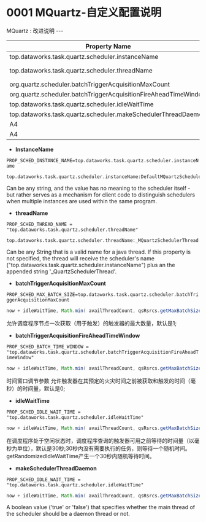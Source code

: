 0001 MQuartz-自定义配置说明
===

MQuartz : 改进说明 ---   

| Property Name | Required | Type | Default Value |
|---|---|---|---|
| top.dataworks.task.quartz.scheduler.instanceName | No | String | DefaultMQuartzScheduler |
| top.dataworks.task.quartz.scheduler.threadName | No | String | _MQuartzSchedulerThread_Worker-N |
| org.quartz.scheduler.batchTriggerAcquisitionMaxCount | No | Int | 1 |
| org.quartz.scheduler.batchTriggerAcquisitionFireAheadTimeWindow | No | Int | 0 |
| top.dataworks.task.quartz.scheduler.idleWaitTime | No | int | 30s |
| top.dataworks.task.quartz.scheduler.makeSchedulerThreadDaemon | No | boolean | false |
| A4 | B4 | C4 | D4 |
| A4 | B4 | C4 | D4 |


* **InstanceName**

`PROP_SCHED_INSTANCE_NAME=top.dataworks.task.quartz.scheduler.instanceName`   

```properties 
top.dataworks.task.quartz.scheduler.instanceName:DefaultMQuartzScheduler 
```
Can be any string, and the value has no meaning to the scheduler itself - but rather serves as a mechanism for client code to distinguish schedulers when multiple instances are used within the same program.


* **threadName**

`PROP_SCHED_THREAD_NAME = "top.dataworks.task.quartz.scheduler.threadName"`   

```properties 
top.dataworks.task.quartz.scheduler.threadName:_MQuartzSchedulerThread
```
Can be any String that is a valid name for a java thread. If this property is not specified, the thread will receive the scheduler's name ("top.dataworks.task.quartz.scheduler.instanceName") plus an the appended string '_QuartzSchedulerThread'.

* **batchTriggerAcquisitionMaxCount**   

`PROP_SCHED_MAX_BATCH_SIZE=top.dataworks.task.quartz.scheduler.batchTriggerAcquisitionMaxCount`  

 ```java triggers = qsRsrcs.getJobStore().acquireNextTriggers(
 now + idleWaitTime, Math.min( availThreadCount, qsRsrcs.getMaxBatchSize()), qsRsrcs.getBatchTimeWindow());  
 ```   

允许调度程序节点一次获取（用于触发）的触发器的最大数量，默认是1;

* **batchTriggerAcquisitionFireAheadTimeWindow**   

`PROP_SCHED_BATCH_TIME_WINDOW = "top.dataworks.task.quartz.scheduler.batchTriggerAcquisitionFireAheadTimeWindow"`  

 ```java triggers = qsRsrcs.getJobStore().acquireNextTriggers(
 now + idleWaitTime, Math.min( availThreadCount, qsRsrcs.getMaxBatchSize()), qsRsrcs.getBatchTimeWindow());  
 ```   
时间窗口调节参数 允许触发器在其预定的火灾时间之前被获取和触发的时间（毫秒）的时间量，默认是0;

* **idleWaitTime**   

`PROP_SCHED_IDLE_WAIT_TIME = "top.dataworks.task.quartz.scheduler.idleWaitTime"`  

 ```java triggers = qsRsrcs.getJobStore().acquireNextTriggers(
 now + idleWaitTime, Math.min( availThreadCount, qsRsrcs.getMaxBatchSize()), qsRsrcs.getBatchTimeWindow());  
 ```   
在调度程序处于空闲状态时，调度程序查询的触发器可用之前等待的时间量（以毫秒为单位），默认是30秒;30秒内没有需要执行的任务，则等待一个随机时间。getRandomizedIdleWaitTime产生一个30秒内随机等待时间。

* **makeSchedulerThreadDaemon**   

`PROP_SCHED_IDLE_WAIT_TIME = "top.dataworks.task.quartz.scheduler.idleWaitTime"`  

 ```java triggers = qsRsrcs.getJobStore().acquireNextTriggers(
 now + idleWaitTime, Math.min( availThreadCount, qsRsrcs.getMaxBatchSize()), qsRsrcs.getBatchTimeWindow());  
 ```   
A boolean value ('true' or 'false') that specifies whether the main thread of the scheduler should be a daemon thread or not.
